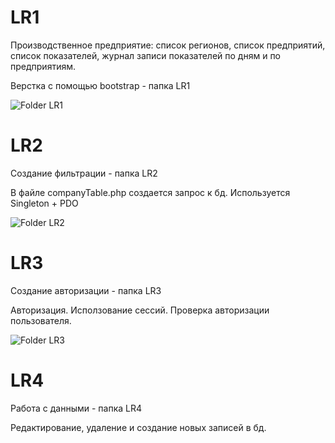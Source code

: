 # LR1
Производственное предприятие: список регионов, список предприятий, список показателей, журнал записи показателей по дням и по предприятиям.

Верстка с помощью bootstrap - папка LR1

![][lab1]

[lab1]: pic_md/lr1.png "Folder LR1"

# LR2
Создание фильтрации - папка LR2

В файле companyTable.php создается запрос к бд. Используется Singleton + PDO

![][lab2]

[lab2]: pic_md/lr2.png "Folder LR2"

# LR3
Создание авторизации - папка LR3

Авторизация. Исползование сессий. Проверка авторизации пользователя.

![][lab3]

[lab3]: pic_md/lr3.png "Folder LR3"

# LR4
Работа с данными - папка LR4

Редактирование, удаление и создание новых записей в бд.
